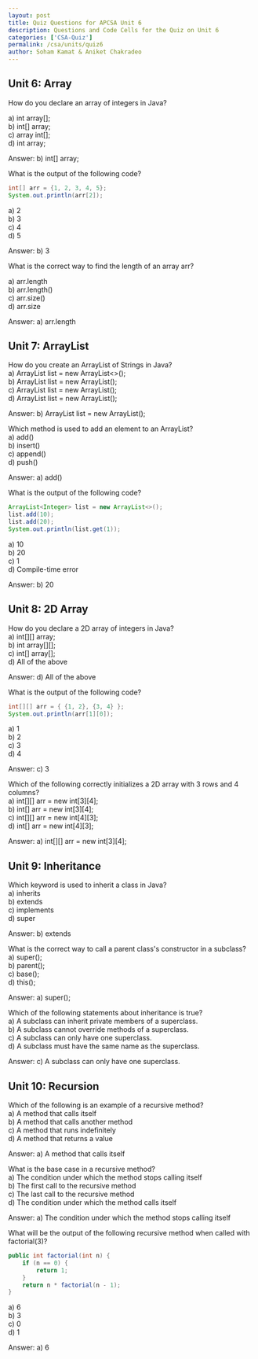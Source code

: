 ```yaml
---
layout: post
title: Quiz Questions for APCSA Unit 6
description: Questions and Code Cells for the Quiz on Unit 6
categories: ['CSA-Quiz']
permalink: /csa/units/quiz6
author: Soham Kamat & Aniket Chakradeo
---
```


## Unit 6: Array
How do you declare an array of integers in Java?<br>

a) int array[];<br>
b) int[] array;<br>
c) array int[];<br>
d) int array;

Answer: b) int[] array;

What is the output of the following code?
```java
int[] arr = {1, 2, 3, 4, 5};
System.out.println(arr[2]);
```
a) 2<br>
b) 3<br>
c) 4<br>
d) 5

Answer: b) 3

What is the correct way to find the length of an array arr?<br>

a) arr.length<br>
b) arr.length()<br>
c) arr.size()<br>
d) arr.size

Answer: a) arr.length


## Unit 7: ArrayList
How do you create an ArrayList of Strings in Java?<br>
a) ArrayList<String> list = new ArrayList<>();<br>
b) ArrayList<String> list = new ArrayList<String>();<br>
c) ArrayList<String> list = new ArrayList();<br>
d) ArrayList list = new ArrayList<String>();

Answer: b) ArrayList<String> list = new ArrayList<String>();

Which method is used to add an element to an ArrayList?<br>
a) add()<br>
b) insert()<br>
c) append()<br>
d) push()

Answer: a) add()

What is the output of the following code?
```java
ArrayList<Integer> list = new ArrayList<>();
list.add(10);
list.add(20);
System.out.println(list.get(1));
```
a) 10<br>
b) 20<br>
c) 1<br>
d) Compile-time error

Answer: b) 20


## Unit 8: 2D Array

How do you declare a 2D array of integers in Java?<br>
a) int[][] array;<br>
b) int array[][];<br>
c) int[] array[];<br>
d) All of the above

Answer: d) All of the above

What is the output of the following code?
```java
int[][] arr = { {1, 2}, {3, 4} };
System.out.println(arr[1][0]);
```
a) 1<br>
b) 2<br>
c) 3<br>
d) 4

Answer: c) 3

Which of the following correctly initializes a 2D array with 3 rows and 4 columns?<br>
a) int[][] arr = new int[3][4];<br>
b) int[] arr = new int[3][4];<br>
c) int[][] arr = new int[4][3];<br>
d) int[] arr = new int[4][3];

Answer: a) int[][] arr = new int[3][4];

## Unit 9: Inheritance
Which keyword is used to inherit a class in Java?<br>
a) inherits<br>
b) extends<br>
c) implements<br>
d) super

Answer: b) extends

What is the correct way to call a parent class's constructor in a subclass?<br>
a) super();<br>
b) parent();<br>
c) base();<br>
d) this();

Answer: a) super();

Which of the following statements about inheritance is true?<br>
a) A subclass can inherit private members of a superclass.<br>
b) A subclass cannot override methods of a superclass.<br>
c) A subclass can only have one superclass.<br>
d) A subclass must have the same name as the superclass.

Answer: c) A subclass can only have one superclass.

## Unit 10: Recursion

Which of the following is an example of a recursive method?<br>
a) A method that calls itself<br>
b) A method that calls another method<br>
c) A method that runs indefinitely<br>
d) A method that returns a value

Answer: a) A method that calls itself

What is the base case in a recursive method?<br>
a) The condition under which the method stops calling itself<br>
b) The first call to the recursive method<br>
c) The last call to the recursive method<br>
d) The condition under which the method calls itself

Answer: a) The condition under which the method stops calling itself

What will be the output of the following recursive method when called with factorial(3)?
```java
public int factorial(int n) {
    if (n == 0) {
        return 1;
    }
    return n * factorial(n - 1);
}
```
a) 6<br>
b) 3<br>
c) 0<br>
d) 1

Answer: a) 6
